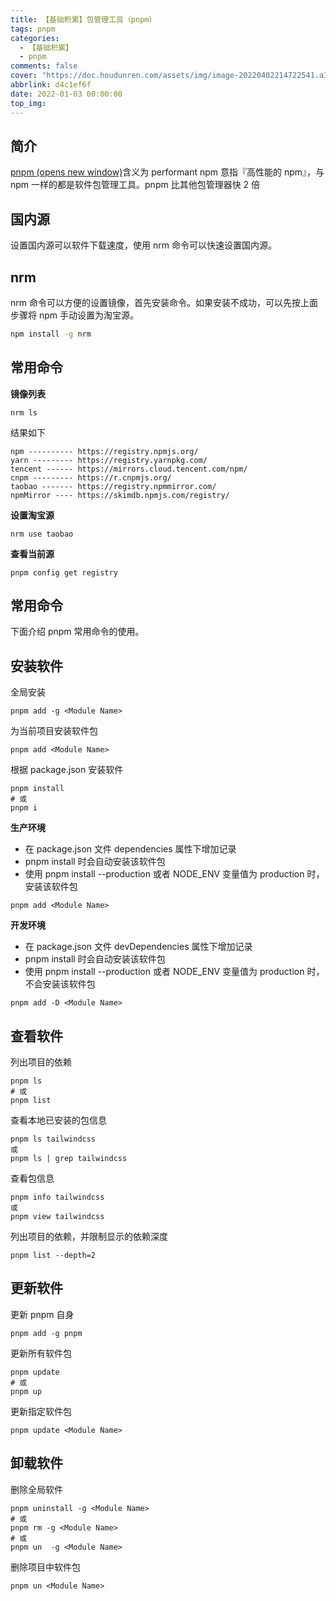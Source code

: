 ```yaml
---
title: 【基础积累】包管理工具（pnpm）
tags: pnpm
categories:
  - 【基础积累】
  - pnpm
comments: false
cover: "https://doc.houdunren.com/assets/img/image-20220402214722541.a35c4246.png"
abbrlink: d4c1ef6f
date: 2022-01-03 00:00:00
top_img:
---
```


## 简介

[pnpm (opens new window)](https://pnpm.io/zh/installation)含义为 performant npm 意指『高性能的 npm』，与 npm 一样的都是软件包管理工具。pnpm 比其他包管理器快 2 倍

## 国内源

设置国内源可以软件下载速度，使用 nrm 命令可以快速设置国内源。

## nrm

nrm 命令可以方便的设置镜像，首先安装命令。如果安装不成功，可以先按上面步骤将 npm 手动设置为淘宝源。

```bash
npm install -g nrm
```

## 常用命令

**镜像列表**

```text
nrm ls
```

结果如下

```text
npm ---------- https://registry.npmjs.org/
yarn --------- https://registry.yarnpkg.com/
tencent ------ https://mirrors.cloud.tencent.com/npm/
cnpm --------- https://r.cnpmjs.org/
taobao ------- https://registry.npmmirror.com/
npmMirror ---- https://skimdb.npmjs.com/registry/
```

**设置淘宝源**

```text
nrm use taobao
```

**查看当前源**

```text
pnpm config get registry
```

## 常用命令

下面介绍 pnpm 常用命令的使用。

## 安装软件

全局安装

```text
pnpm add -g <Module Name>
```

为当前项目安装软件包

```text
pnpm add <Module Name>
```

根据 package.json 安装软件

```text
pnpm install
# 或
pnpm i
```

**生产环境**

- 在 package.json 文件 dependencies 属性下增加记录
- pnpm install 时会自动安装该软件包
- 使用 pnpm install --production 或者 NODE_ENV 变量值为 production 时，安装该软件包

```text
pnpm add <Module Name>
```

**开发环境**

- 在 package.json 文件 devDependencies 属性下增加记录
- pnpm install 时会自动安装该软件包
- 使用 pnpm install --production 或者 NODE_ENV 变量值为 production 时，不会安装该软件包

```text
pnpm add -D <Module Name>
```

## 查看软件

列出项目的依赖

```text
pnpm ls
# 或
pnpm list
```

查看本地已安装的包信息

```text
pnpm ls tailwindcss
或
pnpm ls | grep tailwindcss
```

查看包信息

```text
pnpm info tailwindcss
或
pnpm view tailwindcss
```

列出项目的依赖，并限制显示的依赖深度

```text
pnpm list --depth=2
```

## 更新软件

更新 pnpm 自身

```text
pnpm add -g pnpm
```

更新所有软件包

```text
pnpm update
# 或
pnpm up
```

更新指定软件包

```text
pnpm update <Module Name>
```

## 卸载软件

删除全局软件

```text
pnpm uninstall -g <Module Name>
# 或
pnpm rm -g <Module Name>
# 或
pnpm un  -g <Module Name>
```

删除项目中软件包

```text
pnpm un <Module Name>
```
